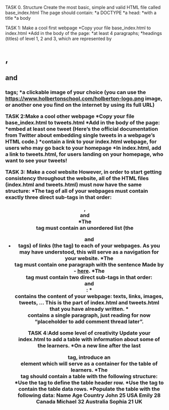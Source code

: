 TASK 0. Structure
Create the most basic, simple and valid HTML file called base_index.html
The page should contain:
*a DOCTYPE
*a head:
*with a title
*a body

TASK 1: Make a cool first webpage
*Copy your file base_index.html to index.html
*Add in the body of the page:
*at least 4 paragraphs;
*headings (titles) of level 1, 2 and 3, which are represented by <h1>, <h2> and <h3> tags;
*a clickable image of your choice (you can use the https://www.holbertonschool.com/holberton-logo.png image, or another one you find on the internet by using its full URL)

TASK 2:Make a cool other webpage
*Copy your file base_index.html to tweets.html
*Add in the body of the page:
*embed at least one tweet (Here’s the official documentation from Twitter about embedding single tweets in a webpage’s HTML code.)
*contain a link to your index.html webpage, for users who may go back to your homepage
*In index.html, add a link to tweets.html, for users landing on your homepage, who want to see your tweets!

TASK 3: Make a cool website
However, in order to start getting consistency throughout the website, all of the HTML files (index.html and tweets.html) must now have the same structure:
*The <body> tag of all of your webpages must contain exactly three direct sub-tags in that order: <header>, <main> and <footer>
*The <header> tag must contain an unordered list (the <ul> and <li> tags) of links (the <a> tag) to each of your webpages. As you may have understood, this will serve as a navigation for your website.
*The <footer> tag must contain one paragraph with the sentence Made by <YOUR NAME> - <a href="<ANY LINK>" target="_blank">here</a>.
*The <main> tag must contain two direct sub-tags in that order: <article> and <aside>:
*<article> contains the content of your webpage: texts, links, images, tweets, … This is the part of index.html and tweets.html that you have already written.
*<aside> contains a single paragraph, just reading for now “placeholder to add comment thread later”.

TASK 4:Add some level of creativity
Update your index.html to add a table with information about some of the learners.
*On a new line after the last </aside> tag, introduce an <article> element which will serve as a container for the table of learners.
*The <article> tag should contain a table <table> with the following structure:
*Use the <thead> tag to define the table header row.
*Use the <tbody> tag to contain the table data rows.
*Populate the table with the following data:
Name	Age	Country
John	25	USA
Emily	28	Canada
Michael	32	Australia
Sophia	21	UK
